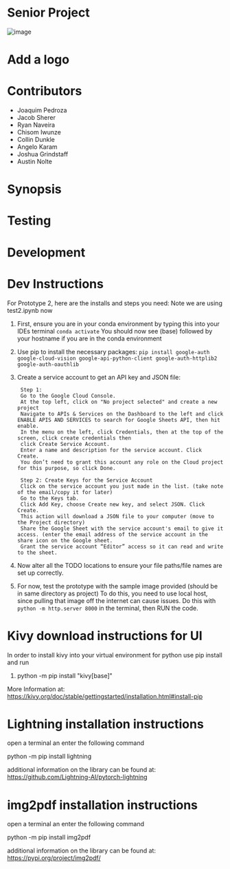 # Senior Project
![image](https://github.com/Very-Bad-Goose/Senior-Project/assets/71528875/e1188759-313a-422f-8232-3cd898f4fc5c)

# Add a logo

# Contributors

- Joaquim Pedroza
- Jacob Sherer
- Ryan Naveira
- Chisom Iwunze
- Collin Dunkle
- Angelo Karam
- Joshua Grindstaff
- Austin Nolte

# Synopsis

# Testing

# Development

# Dev Instructions
For Prototype 2, here are the installs and steps you need: Note we are using test2.ipynb now
1. First, ensure you are in your conda environment by typing this into your IDEs terminal
        `conda activate`
   You should now see (base) followed by your hostname if you are in the conda environment
2. Use pip to install the necessary packages:
        `pip install google-auth google-cloud-vision google-api-python-client google-auth-httplib2 google-auth-oauthlib`
3. Create a service account to get an API key and JSON file:

        Step 1:
        Go to the Google Cloud Console.
        At the top left, click on "No project selected" and create a new project
        Navigate to APIs & Services on the Dashboard to the left and click ENABLE APIS AND SERVICES to search for Google Sheets API, then hit enable.
        In the menu on the left, click Credentials, then at the top of the screen, click create credentials then
        click Create Service Account.
        Enter a name and description for the service account. Click Create.
        You don’t need to grant this account any role on the Cloud project for this purpose, so click Done.

        Step 2: Create Keys for the Service Account
        Click on the service account you just made in the list. (take note of the email/copy it for later)
        Go to the Keys tab.
        Click Add Key, choose Create new key, and select JSON. Click Create.
        This action will download a JSON file to your computer (move to the Project directory)
        Share the Google Sheet with the service account's email to give it access. (enter the email address of the service account in the share icon on the Google sheet. 
        Grant the service account “Editor” access so it can read and write to the sheet.

3. Now alter all the TODO locations to ensure your file paths/file names are set up correctly.
4. For now, test the prototype with the sample image provided (should be in same directory as project)
   To do this, you need to use local host, since pulling that image off the internet can cause issues.
   Do this with `python -m http.server 8000` in the terminal, then RUN the code. 

# Kivy download instructions for UI
In order to install kivy into your virtual environment for python use pip install and run

1) python -m pip install "kivy[base]"

More Information at: https://kivy.org/doc/stable/gettingstarted/installation.html#install-pip

# Lightning installation instructions
open a terminal an enter the following command

python -m pip install lightning

additional information on the library can be found at: https://github.com/Lightning-AI/pytorch-lightning

# img2pdf installation instructions
open a terminal an enter the following command

python -m pip install img2pdf

additional information on the library can be found at: https://pypi.org/project/img2pdf/


